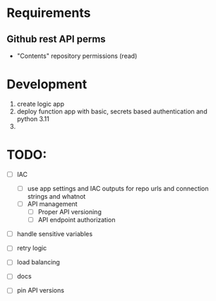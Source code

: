 # Requirements
## Github rest API perms
- "Contents" repository permissions (read)

# Development
1. create logic app
1. deploy function app with basic, secrets based authentication and python 3.11
1. 

# TODO:
- [ ] IAC
    - [ ] use app settings and IAC outputs for repo urls and connection strings and whatnot
    - [ ] API management
        - [ ] Proper API versioning
        - [ ] API endpoint authorization
- [ ] handle sensitive variables
- [ ] retry logic
-   [ ] load balancing
-   [ ] docs
-   [ ] pin API versions

